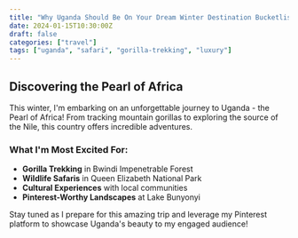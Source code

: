 ```yaml
---
title: "Why Uganda Should Be On Your Dream Winter Destination Bucketlist"
date: 2024-01-15T10:30:00Z
draft: false
categories: ["travel"]
tags: ["uganda", "safari", "gorilla-trekking", "luxury"]
---
```


## Discovering the Pearl of Africa

This winter, I'm embarking on an unforgettable journey to Uganda - the Pearl of Africa! From tracking mountain gorillas to exploring the source of the Nile, this country offers incredible adventures.

### What I'm Most Excited For:

- **Gorilla Trekking** in Bwindi Impenetrable Forest
- **Wildlife Safaris** in Queen Elizabeth National Park
- **Cultural Experiences** with local communities
- **Pinterest-Worthy Landscapes** at Lake Bunyonyi

Stay tuned as I prepare for this amazing trip and leverage my Pinterest platform to showcase Uganda's beauty to my engaged audience!
